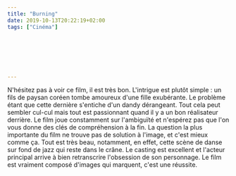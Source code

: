 ```yaml
---
title: "Burning"
date: 2019-10-13T20:22:19+02:00
tags: ["Cinéma"]







---
```


N'hésitez pas à voir ce film, il est très bon. L'intrigue est plutôt simple : un fils de paysan coréen tombe amoureux d'une fille exubérante. Le problème étant que cette dernière s'entiche d'un dandy dérangeant. Tout cela peut sembler cul-cul mais tout est passionnant quand il y a un bon réalisateur derrière. Le film joue constamment sur l'ambiguïté et n'espérez pas que l'on vous donne des clés de compréhension à la fin. La question la plus importante du film ne trouve pas de solution à l'image, et c'est mieux comme ça. Tout est très beau, notamment, en effet, cette scène de danse sur fond de jazz qui reste dans le crâne. Le casting est excellent et l'acteur principal arrive à bien retranscrire l'obsession de son personnage. Le film est vraiment composé d'images qui marquent, c'est une réussite.